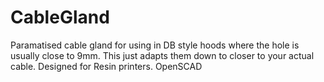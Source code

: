 # CableGland
Paramatised cable gland for using in DB style hoods where the hole is usually close to 9mm. This just adapts them down to closer to your actual cable. Designed for Resin printers. OpenSCAD
